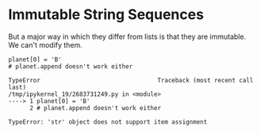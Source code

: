 # Immutable String Sequences
But a major way in which they differ from lists is that they are immutable. We can't modify them.

    planet[0] = 'B'
    # planet.append doesn't work either

    TypeError                                 Traceback (most recent call last)
    /tmp/ipykernel_19/2683731249.py in <module>
    ----> 1 planet[0] = 'B'
          2 # planet.append doesn't work either

    TypeError: 'str' object does not support item assignment

